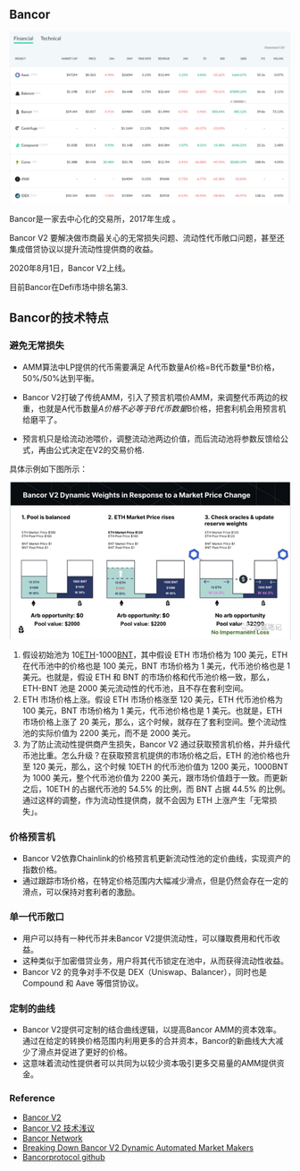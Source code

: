## Bancor



<img src="./image/BancorIntro.png" alt="image-20201027090612754" style="zoom:50%;" />

Bancor是一家去中心化的交易所，2017年生成 。

Bancor V2 要解决做市商最关心的无常损失问题、流动性代币敞口问题，甚至还集成借贷协议以提升流动性提供商的收益。

2020年8月1日，Bancor V2上线。

目前Bancor在Defi市场中排名第3.

## Bancor的技术特点

### 避免无常损失

- AMM算法中LP提供的代币需要满足 A代币数量A价格=B代币数量*B价格， 50%/50%达到平衡。

- Bancor V2打破了传统AMM，引入了预言机喂价AMM，来调整代币两边的权重，也就是A代币数量*A价格不必等于B代币数量*B价格，把套利机会用预言机给磨平了。
- 预言机只是给流动池喂价，调整流动池两边价值，而后流动池将参数反馈给公式，再由公式决定在V2的交易价格.

具体示例如下图所示：

<img src="./image/Bancor_solve_il.png" style="zoom:100%;" />

1. 假设初始池为 10[ETH](https://www.lianshijie.com/eth/)-1000[BNT](https://www.lianshijie.com/z/Bancor/)，其中假设 ETH 市场价格为 100 美元，ETH 在代币池中的价格也是 100 美元，BNT 市场价格为 1 美元，代币池价格也是 1 美元。也就是，假设 ETH 和 BNT 的市场价格和代币池价格一致，那么，ETH-BNT 池是 2000 美元流动性的代币池，且不存在套利空间。
2. ETH 市场价格上涨。假设 ETH 市场价格涨至 120 美元，ETH 代币池价格为 100 美元，BNT 市场价格为 1 美元，代币池价格也是 1 美元。也就是，ETH 市场价格上涨了 20 美元，那么，这个时候，就存在了套利空间。整个流动性池的实际价值为 2200 美元，而不是 2000 美元。
3. 为了防止流动性提供商产生损失，Bancor V2 通过获取预言机价格，并升级代币池比重。怎么升级？在获取预言机提供的市场价格之后，ETH 的池价格也升至 120 美元，那么，这个时候 10ETH 的代币池价值为 1200 美元，1000BNT 为 1000 美元，整个代币池价值为 2200 美元，跟市场价值趋于一致。而更新之后，10ETH 的占据代币池的 54.5% 的比例，而 BNT 占据 44.5% 的比例。通过这样的调整，作为流动性提供商，就不会因为 ETH 上涨产生「无常损失」。

### 价格预言机

- Bancor V2依靠Chainlink的价格预言机更新流动性池的定价曲线，实现资产的指数价格。
- 通过跟踪市场价格，在特定价格范围内大幅减少滑点，但是仍然会存在一定的滑点，可以保持对套利者的激励。

### 单一代币敞口

- 用户可以持有一种代币并未Bancor V2提供流动性，可以赚取费用和代币收益。
- 这种类似于加密借贷业务，用户将其代币锁定在池中，从而获得流动性收益。
- Bancor V2 的竞争对手不仅是 DEX（Uniswap、Balancer），同时也是 Compound 和 Aave 等借贷协议。



### 定制的曲线

- Bancor V2提供可定制的结合曲线逻辑，以提高Bancor AMM的资本效率。 通过在给定的转换价格范围内利用更多的合并资本，Bancor的新曲线大大减少了滑点并促进了更好的价格。
- 这意味着流动性提供者可以共同为以较少资本吸引更多交易量的AMM提供资金。



### Reference

- [Bancor V2](https://www.lianshijie.com/news/475172)
- [Bancor V2 技术浅议](https://www.jinse.com/blockchain/778540.html)
- [Bancor Network](https://docs.bancor.network/getting-started/the-v2-difference)
- [Breaking Down Bancor V2 Dynamic Automated Market Makers](https://blog.bancor.network/breaking-down-bancor-v2-dynamic-automated-market-makers-4e90c0f9a04)
- [Bancorprotocol github](https://github.com/bancorprotocol/contracts-solidity)

